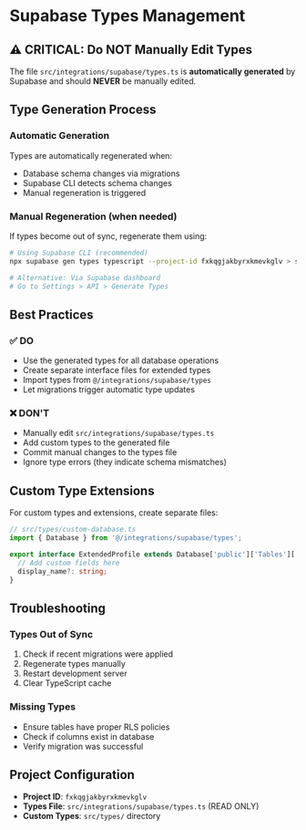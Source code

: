 # Supabase Types Management

## ⚠️ CRITICAL: Do NOT Manually Edit Types

The file `src/integrations/supabase/types.ts` is **automatically generated** by Supabase and should **NEVER** be manually edited.

## Type Generation Process

### Automatic Generation
Types are automatically regenerated when:
- Database schema changes via migrations
- Supabase CLI detects schema changes
- Manual regeneration is triggered

### Manual Regeneration (when needed)
If types become out of sync, regenerate them using:

```bash
# Using Supabase CLI (recommended)
npx supabase gen types typescript --project-id fxkqgjakbyrxkmevkglv > src/integrations/supabase/types.ts

# Alternative: Via Supabase dashboard
# Go to Settings > API > Generate Types
```

## Best Practices

### ✅ DO
- Use the generated types for all database operations
- Create separate interface files for extended types
- Import types from `@/integrations/supabase/types`
- Let migrations trigger automatic type updates

### ❌ DON'T
- Manually edit `src/integrations/supabase/types.ts`
- Add custom types to the generated file
- Commit manual changes to the types file
- Ignore type errors (they indicate schema mismatches)

## Custom Type Extensions

For custom types and extensions, create separate files:

```typescript
// src/types/custom-database.ts
import { Database } from '@/integrations/supabase/types';

export interface ExtendedProfile extends Database['public']['Tables']['profiles']['Row'] {
  // Add custom fields here
  display_name?: string;
}
```

## Troubleshooting

### Types Out of Sync
1. Check if recent migrations were applied
2. Regenerate types manually
3. Restart development server
4. Clear TypeScript cache

### Missing Types
- Ensure tables have proper RLS policies
- Check if columns exist in database
- Verify migration was successful

## Project Configuration

- **Project ID**: `fxkqgjakbyrxkmevkglv`
- **Types File**: `src/integrations/supabase/types.ts` (READ ONLY)
- **Custom Types**: `src/types/` directory